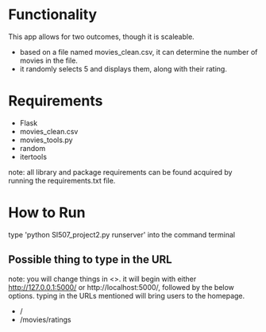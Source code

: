 # Functionality

This app allows for two outcomes, though it is scaleable. 

* based on a file named movies_clean.csv, it can determine the number of movies in the file.
* it randomly selects 5 and displays them, along with their rating.


# Requirements

* Flask
* movies_clean.csv
* movies_tools.py
* random
* itertools

note: all library and package requirements can be found acquired by running the requirements.txt file.




# How to Run

type 'python SI507_project2.py runserver' into the command terminal

## Possible thing to type in the URL

note: you will change things in <>. it will begin with either http://127.0.0.1:5000/ or http://localhost:5000/, followed by the below options. typing in the URLs mentioned will bring users to the homepage.

* /
* /movies/ratings
